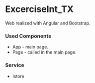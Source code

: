 # ExcerciseInt_TX
Web realized with Angular and Bootstrap.

### Used Components
- App - main page. 
- Page - called in the main page.

### Service
- Istore
